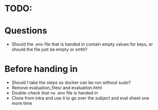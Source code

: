 # TODO:

# Questions

- Should the .env file that is handed in contain empty values for keys, or should the file just be empty or smth?

# Before handing in

- Should I take the steps so docker can be run without sudo?
- Remove evaluation_files/ and evaluation.html
- Double-check that no .env file is handed in
- Clone from intra and use it to go over the subject and eval sheet one more time
